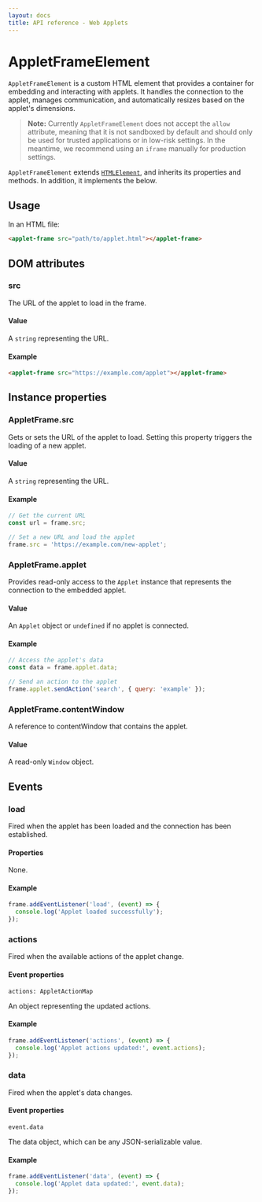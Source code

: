 ```yaml
---
layout: docs
title: API reference - Web Applets
---
```


# AppletFrameElement

`AppletFrameElement` is a custom HTML element that provides a container for embedding and interacting with applets. It handles the connection to the applet, manages communication, and automatically resizes based on the applet's dimensions.

> **Note:** Currently `AppletFrameElement` does not accept the `allow` attribute, meaning that it is not sandboxed by default and should only be used for trusted applications or in low-risk settings. In the meantime, we recommend using an `iframe` manually for production settings.

`AppletFrameElement` extends <a href="https://developer.mozilla.org/en-US/docs/Web/API/HTMLElement" target="_blank">`HTMLElement`</a>, and inherits its properties and methods. In addition, it implements the below.

## Usage

In an HTML file:

```html
<applet-frame src="path/to/applet.html"></applet-frame>
```

## DOM attributes

### src

The URL of the applet to load in the frame.

#### Value

A `string` representing the URL.

#### Example

```html
<applet-frame src="https://example.com/applet"></applet-frame>
```

## Instance properties

### AppletFrame.src

Gets or sets the URL of the applet to load. Setting this property triggers the loading of a new applet.

#### Value

A `string` representing the URL.

#### Example

```js
// Get the current URL
const url = frame.src;

// Set a new URL and load the applet
frame.src = 'https://example.com/new-applet';
```

### AppletFrame.applet

Provides read-only access to the `Applet` instance that represents the connection to the embedded applet.

#### Value

An `Applet` object or `undefined` if no applet is connected.

#### Example

```js
// Access the applet's data
const data = frame.applet.data;

// Send an action to the applet
frame.applet.sendAction('search', { query: 'example' });
```

### AppletFrame.contentWindow

A reference to contentWindow that contains the applet.

#### Value

A read-only `Window` object.

## Events

### load

Fired when the applet has been loaded and the connection has been established.

#### Properties

None.

#### Example

```js
frame.addEventListener('load', (event) => {
  console.log('Applet loaded successfully');
});
```

### actions

Fired when the available actions of the applet change.

#### Event properties

`actions: AppletActionMap`

An object representing the updated actions.

#### Example

```js
frame.addEventListener('actions', (event) => {
  console.log('Applet actions updated:', event.actions);
});
```

### data

Fired when the applet's data changes.

#### Event properties

`event.data`

The data object, which can be any JSON-serializable value.

#### Example

```js
frame.addEventListener('data', (event) => {
  console.log('Applet data updated:', event.data);
});
```

